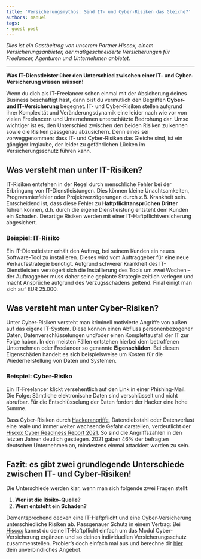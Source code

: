 ```yaml
---
title: 'Versicherungsmythos: Sind IT- und Cyber-Risiken das Gleiche?'
authors: manuel
tags:
- guest post
---
```


_Dies ist ein Gastbeitrag von unserem Partner Hiscox, einem Versicherungsanbieter, der maßgeschneiderte Versicherungen für Freelancer, Agenturen und Unternehmen anbietet._

---

**Was IT-Dienstleister über den Unterschied zwischen einer IT- und Cyber-Versicherung wissen müssen!**

Wenn du dich als IT-Freelancer schon einmal mit der Absicherung deines Business beschäftigt hast, dann bist du vermutlich den Begriffen **Cyber- und IT-Versicherung** begegnet. IT- und Cyber-Risiken stellen aufgrund ihrer Komplexität und Veränderungsdynamik eine leider nach wie vor von vielen Freelancern und Unternehmen unterschätzte Bedrohung dar. Umso wichtiger ist es, den Unterschied zwischen den beiden Risiken zu kennen sowie die Risiken passgenau abzusichern. Denn eines sei vorweggenommen: dass IT- und Cyber-Risiken das Gleiche sind, ist ein gängiger Irrglaube, der leider zu gefährlichen Lücken im Versicherungsschutz führen kann.

## Was versteht man unter IT-Risiken?

IT-Risiken entstehen in der Regel durch menschliche Fehler bei der Erbringung von IT-Dienstleistungen. Dies können kleine Unachtsamkeiten, Programmierfehler oder Projektverzögerungen durch z.B. Krankheit sein. Entscheidend ist, dass diese Fehler zu **Haftpflichtansprüchen Dritter** führen können, d.h. durch die eigene Dienstleistung entsteht dem Kunden ein Schaden. Derartige Risiken werden mit einer IT-Haftpflichtversicherung abgesichert.

### Beispiel: IT-Risiko

Ein IT-Dienstleister erhält den Auftrag, bei seinem Kunden ein neues Software-Tool zu installieren. Dieses wird vom Auftraggeber für eine neue Verkaufsstrategie benötigt. Aufgrund schwerer Krankheit des IT-Dienstleisters verzögert sich die Installierung des Tools um zwei Wochen – der Auftraggeber muss daher seine geplante Strategie zeitlich verlegen und macht Ansprüche aufgrund des Verzugsschadens geltend. Final einigt man sich auf EUR 25.000.

## Was versteht man unter Cyber-Risiken?

Unter Cyber-Risiken versteht man kriminell motivierte Angriffe von außen auf das eigene IT-System. Diese können einen Abfluss personenbezogener Daten, Datenverschlüsselungen und/oder einen Komplettausfall der IT zur Folge haben. In den meisten Fällen entstehen hierbei dem betroffenen Unternehmen oder Freelancer so genannte **Eigenschäden**. Bei diesen Eigenschäden handelt es sich beispielsweise um Kosten für die Wiederherstellung von Daten und Systemen.

### Beispiel: Cyber-Risiko

Ein IT-Freelancer klickt versehentlich auf den Link in einer Phishing-Mail. Die Folge: Sämtliche elektronische Daten sind verschlüsselt und nicht abrufbar. Für die Entschlüsselung der Daten fordert der Hacker eine hohe Summe.

Dass Cyber-Risiken durch [Hackerangriffe](https://www.hiscox.de/glossar/hackerangriff-versicherung/), Datendiebstahl oder Datenverlust eine reale und immer weiter wachsende Gefahr darstellen, verdeutlicht der [Hiscox Cyber Readiness Report 2021](https://www.hiscox.de/cyber-readiness-report-2021/). So sind die Angriffszahlen in den letzten Jahren deutlich gestiegen. 2021 gaben 46% der befragten deutschen Unternehmen an, mindestens einmal attackiert worden zu sein.

## Fazit: es gibt zwei grundlegende Unterschiede zwischen IT- und Cyber-Risiken!

Die Unterschiede werden klar, wenn man sich folgende zwei Fragen stellt:

1. **Wer ist die Risiko-Quelle?**
2. **Wem entsteht ein Schaden?**

Dementsprechend decken eine IT-Haftpflicht und eine Cyber-Versicherung unterschiedliche Risiken ab. Passgenauer Schutz in einem Vertrag: Bei [Hiscox](https://www.hiscox.de/) kannst du deine IT-Haftpflicht einfach um das Modul Cyber-Versicherung ergänzen und so deinen individuellen Versicherungsschutz zusammenstellen. Probier’s doch einfach mal aus und berechne dir [hier](https://www.hiscox.de/geschaeftskunden/versicherungen-fuer-uplink/) dein unverbindliches Angebot.
